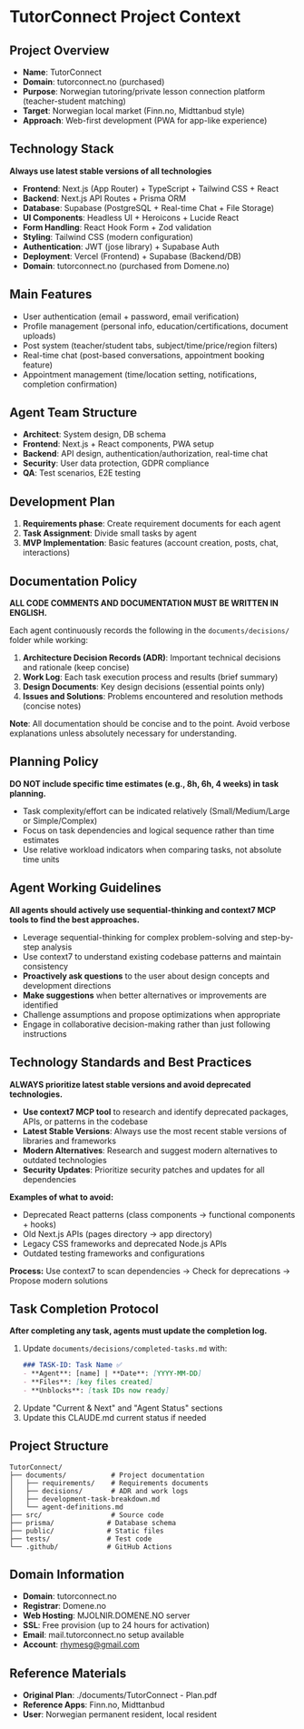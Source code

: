 # TutorConnect Project Context

## Project Overview
- **Name**: TutorConnect
- **Domain**: tutorconnect.no (purchased)
- **Purpose**: Norwegian tutoring/private lesson connection platform (teacher-student matching)
- **Target**: Norwegian local market (Finn.no, Midttanbud style)
- **Approach**: Web-first development (PWA for app-like experience)

## Technology Stack
**Always use latest stable versions of all technologies**

- **Frontend**: Next.js (App Router) + TypeScript + Tailwind CSS + React
- **Backend**: Next.js API Routes + Prisma ORM
- **Database**: Supabase (PostgreSQL + Real-time Chat + File Storage)
- **UI Components**: Headless UI + Heroicons + Lucide React
- **Form Handling**: React Hook Form + Zod validation
- **Styling**: Tailwind CSS (modern configuration)
- **Authentication**: JWT (jose library) + Supabase Auth
- **Deployment**: Vercel (Frontend) + Supabase (Backend/DB)
- **Domain**: tutorconnect.no (purchased from Domene.no)

## Main Features
- User authentication (email + password, email verification)
- Profile management (personal info, education/certifications, document uploads)
- Post system (teacher/student tabs, subject/time/price/region filters)
- Real-time chat (post-based conversations, appointment booking feature)
- Appointment management (time/location setting, notifications, completion confirmation)

## Agent Team Structure
- **Architect**: System design, DB schema
- **Frontend**: Next.js + React components, PWA setup
- **Backend**: API design, authentication/authorization, real-time chat
- **Security**: User data protection, GDPR compliance
- **QA**: Test scenarios, E2E testing

## Development Plan
1. **Requirements phase**: Create requirement documents for each agent
2. **Task Assignment**: Divide small tasks by agent
3. **MVP Implementation**: Basic features (account creation, posts, chat, interactions)

## Documentation Policy
**ALL CODE COMMENTS AND DOCUMENTATION MUST BE WRITTEN IN ENGLISH.**

Each agent continuously records the following in the `documents/decisions/` folder while working:

1. **Architecture Decision Records (ADR)**: Important technical decisions and rationale (keep concise)
2. **Work Log**: Each task execution process and results (brief summary)
3. **Design Documents**: Key design decisions (essential points only)
4. **Issues and Solutions**: Problems encountered and resolution methods (concise notes)

**Note**: All documentation should be concise and to the point. Avoid verbose explanations unless absolutely necessary for understanding.

## Planning Policy
**DO NOT include specific time estimates (e.g., 8h, 6h, 4 weeks) in task planning.**

- Task complexity/effort can be indicated relatively (Small/Medium/Large or Simple/Complex)
- Focus on task dependencies and logical sequence rather than time estimates
- Use relative workload indicators when comparing tasks, not absolute time units

## Agent Working Guidelines
**All agents should actively use sequential-thinking and context7 MCP tools to find the best approaches.**

- Leverage sequential-thinking for complex problem-solving and step-by-step analysis
- Use context7 to understand existing codebase patterns and maintain consistency
- **Proactively ask questions** to the user about design concepts and development directions
- **Make suggestions** when better alternatives or improvements are identified
- Challenge assumptions and propose optimizations when appropriate
- Engage in collaborative decision-making rather than just following instructions

## Technology Standards and Best Practices
**ALWAYS prioritize latest stable versions and avoid deprecated technologies.**

- **Use context7 MCP tool** to research and identify deprecated packages, APIs, or patterns in the codebase
- **Latest Stable Versions**: Always use the most recent stable versions of libraries and frameworks
- **Modern Alternatives**: Research and suggest modern alternatives to outdated technologies
- **Security Updates**: Prioritize security patches and updates for all dependencies

**Examples of what to avoid:**
- Deprecated React patterns (class components → functional components + hooks)  
- Old Next.js APIs (pages directory → app directory)
- Legacy CSS frameworks and deprecated Node.js APIs
- Outdated testing frameworks and configurations

**Process:** Use context7 to scan dependencies → Check for deprecations → Propose modern solutions

## Task Completion Protocol
**After completing any task, agents must update the completion log.**

1. Update `documents/decisions/completed-tasks.md` with:
   ```markdown
   ### TASK-ID: Task Name ✅
   - **Agent**: [name] | **Date**: [YYYY-MM-DD]
   - **Files**: [key files created]
   - **Unblocks**: [task IDs now ready]
   ```
2. Update "Current & Next" and "Agent Status" sections
3. Update this CLAUDE.md current status if needed

## Project Structure
```
TutorConnect/
├── documents/           # Project documentation
│   ├── requirements/    # Requirements documents
│   ├── decisions/       # ADR and work logs
│   ├── development-task-breakdown.md
│   └── agent-definitions.md
├── src/                 # Source code
├── prisma/             # Database schema
├── public/             # Static files
├── tests/              # Test code
└── .github/            # GitHub Actions
```

## Domain Information
- **Domain**: tutorconnect.no
- **Registrar**: Domene.no
- **Web Hosting**: MJOLNIR.DOMENE.NO server
- **SSL**: Free provision (up to 24 hours for activation)
- **Email**: mail.tutorconnect.no setup available
- **Account**: rhymesg@gmail.com

## Reference Materials
- **Original Plan**: ./documents/TutorConnect - Plan.pdf
- **Reference Apps**: Finn.no, Midttanbud
- **User**: Norwegian permanent resident, local resident
